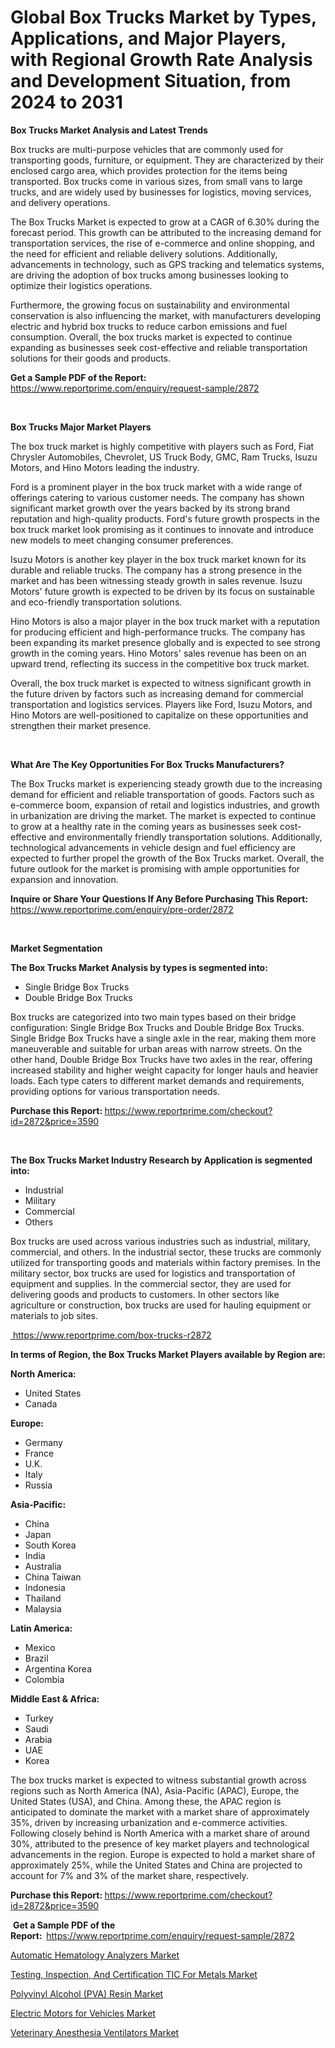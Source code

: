 <p><h1>Global Box Trucks Market by Types, Applications, and Major Players, with Regional Growth Rate Analysis and Development Situation, from 2024 to 2031</h1></p><p><strong>Box Trucks Market Analysis and Latest Trends</strong></p>
<p><p>Box trucks are multi-purpose vehicles that are commonly used for transporting goods, furniture, or equipment. They are characterized by their enclosed cargo area, which provides protection for the items being transported. Box trucks come in various sizes, from small vans to large trucks, and are widely used by businesses for logistics, moving services, and delivery operations.</p><p>The Box Trucks Market is expected to grow at a CAGR of 6.30% during the forecast period. This growth can be attributed to the increasing demand for transportation services, the rise of e-commerce and online shopping, and the need for efficient and reliable delivery solutions. Additionally, advancements in technology, such as GPS tracking and telematics systems, are driving the adoption of box trucks among businesses looking to optimize their logistics operations.</p><p>Furthermore, the growing focus on sustainability and environmental conservation is also influencing the market, with manufacturers developing electric and hybrid box trucks to reduce carbon emissions and fuel consumption. Overall, the box trucks market is expected to continue expanding as businesses seek cost-effective and reliable transportation solutions for their goods and products.</p></p>
<p><strong>Get a Sample PDF of the Report:&nbsp;</strong> <a href="https://www.reportprime.com/enquiry/request-sample/2872">https://www.reportprime.com/enquiry/request-sample/2872</a></p>
<p>&nbsp;</p>
<p><strong>Box Trucks Major Market Players</strong></p>
<p><p>The box truck market is highly competitive with players such as Ford, Fiat Chrysler Automobiles, Chevrolet, US Truck Body, GMC, Ram Trucks, Isuzu Motors, and Hino Motors leading the industry. </p><p>Ford is a prominent player in the box truck market with a wide range of offerings catering to various customer needs. The company has shown significant market growth over the years backed by its strong brand reputation and high-quality products. Ford's future growth prospects in the box truck market look promising as it continues to innovate and introduce new models to meet changing consumer preferences.</p><p>Isuzu Motors is another key player in the box truck market known for its durable and reliable trucks. The company has a strong presence in the market and has been witnessing steady growth in sales revenue. Isuzu Motors' future growth is expected to be driven by its focus on sustainable and eco-friendly transportation solutions.</p><p>Hino Motors is also a major player in the box truck market with a reputation for producing efficient and high-performance trucks. The company has been expanding its market presence globally and is expected to see strong growth in the coming years. Hino Motors' sales revenue has been on an upward trend, reflecting its success in the competitive box truck market.</p><p>Overall, the box truck market is expected to witness significant growth in the future driven by factors such as increasing demand for commercial transportation and logistics services. Players like Ford, Isuzu Motors, and Hino Motors are well-positioned to capitalize on these opportunities and strengthen their market presence.</p></p>
<p>&nbsp;</p>
<p><strong>What Are The Key Opportunities For Box Trucks Manufacturers?</strong></p>
<p><p>The Box Trucks market is experiencing steady growth due to the increasing demand for efficient and reliable transportation of goods. Factors such as e-commerce boom, expansion of retail and logistics industries, and growth in urbanization are driving the market. The market is expected to continue to grow at a healthy rate in the coming years as businesses seek cost-effective and environmentally friendly transportation solutions. Additionally, technological advancements in vehicle design and fuel efficiency are expected to further propel the growth of the Box Trucks market. Overall, the future outlook for the market is promising with ample opportunities for expansion and innovation.</p></p>
<p><strong>Inquire or Share Your Questions If Any Before Purchasing This Report:</strong> <a href="https://www.reportprime.com/enquiry/pre-order/2872">https://www.reportprime.com/enquiry/pre-order/2872</a></p>
<p>&nbsp;</p>
<p><strong>Market Segmentation</strong></p>
<p><strong>The Box Trucks Market Analysis by types is segmented into:</strong></p>
<p><ul><li>Single Bridge Box Trucks</li><li>Double Bridge Box Trucks</li></ul></p>
<p><p>Box trucks are categorized into two main types based on their bridge configuration: Single Bridge Box Trucks and Double Bridge Box Trucks. Single Bridge Box Trucks have a single axle in the rear, making them more maneuverable and suitable for urban areas with narrow streets. On the other hand, Double Bridge Box Trucks have two axles in the rear, offering increased stability and higher weight capacity for longer hauls and heavier loads. Each type caters to different market demands and requirements, providing options for various transportation needs.</p></p>
<p><strong>Purchase this Report:&nbsp;</strong><a href="https://www.reportprime.com/checkout?id=2872&price=3590">https://www.reportprime.com/checkout?id=2872&price=3590</a></p>
<p>&nbsp;</p>
<p><strong>The Box Trucks Market Industry Research by Application is segmented into:</strong></p>
<p><ul><li>Industrial</li><li>Military</li><li>Commercial</li><li>Others</li></ul></p>
<p><p>Box trucks are used across various industries such as industrial, military, commercial, and others. In the industrial sector, these trucks are commonly utilized for transporting goods and materials within factory premises. In the military sector, box trucks are used for logistics and transportation of equipment and supplies. In the commercial sector, they are used for delivering goods and products to customers. In other sectors like agriculture or construction, box trucks are used for hauling equipment or materials to job sites.</p></p>
<p><a href="https://www.reportprime.com/box-trucks-r2872">&nbsp;https://www.reportprime.com/box-trucks-r2872</a></p>
<p><strong>In terms of Region, the Box Trucks Market Players available by Region are:</strong></p>
<p>
    <p> <strong> North America: </strong>
        <ul>
            <li>United States</li>
            <li>Canada</li>
        </ul>
        </p> 
    <p> <strong> Europe: </strong>
        <ul>
            <li>Germany</li>
            <li>France</li>
            <li>U.K.</li>
            <li>Italy</li>
            <li>Russia</li>
        </ul>
        </p> 
    <p> <strong> Asia-Pacific: </strong>
        <ul>
            <li>China</li>
            <li>Japan</li>
            <li>South Korea</li>
            <li>India</li>
            <li>Australia</li>
            <li>China Taiwan</li>
            <li>Indonesia</li>
            <li>Thailand</li>
            <li>Malaysia</li>
        </ul>
        </p> 
    <p> <strong> Latin America: </strong>
        <ul>
            <li>Mexico</li>
            <li>Brazil</li>
            <li>Argentina Korea</li>
            <li>Colombia</li>
        </ul>
        </p> 
    <p> <strong> Middle East & Africa: </strong>
        <ul>
            <li>Turkey</li>
            <li>Saudi</li>
            <li>Arabia</li>
            <li>UAE</li>
            <li>Korea</li>
        </ul>
    </p>
    </p>
<p><p>The box trucks market is expected to witness substantial growth across regions such as North America (NA), Asia-Pacific (APAC), Europe, the United States (USA), and China. Among these, the APAC region is anticipated to dominate the market with a market share of approximately 35%, driven by increasing urbanization and e-commerce activities. Following closely behind is North America with a market share of around 30%, attributed to the presence of key market players and technological advancements in the region. Europe is expected to hold a market share of approximately 25%, while the United States and China are projected to account for 7% and 3% of the market share, respectively.</p></p>
<p><strong>Purchase this Report: </strong><a href="https://www.reportprime.com/checkout?id=2872&price=3590">https://www.reportprime.com/checkout?id=2872&price=3590</a></p>
<p>&nbsp;<strong>Get a Sample PDF of the Report:&nbsp;&nbsp;</strong><a href="https://www.reportprime.com/enquiry/request-sample/2872">https://www.reportprime.com/enquiry/request-sample/2872</a></p>
<p><strong></strong></p>
<p><p><a href="https://medium.com/@norchellecan/automatic-hematology-analyzers-market-size-share-analysis-growth-trends-forecast-2024-2031-9b04859501d6">Automatic Hematology Analyzers Market</a></p><p><a href="https://issuu.com/reportprime-2/docs/testing-inspection-and-certificatio_a0b1f7895f487e">Testing, Inspection, And Certification TIC For Metals Market</a></p><p><a href="https://www.linkedin.com/pulse/polyvinyl-alcohol-pva-resin-market-outlook-complete-industry-1veue?trackingId=B8P7op4aS4uxLh2VIDlUpw%3D%3D">Polyvinyl Alcohol (PVA) Resin Market</a></p><p><a href="https://github.com/hzxpgedq27/Market-Research-Report-List-1/blob/main/electric-motors-for-vehicles-market.md">Electric Motors for Vehicles Market</a></p><p><a href="https://medium.com/@carlahoustonh51/veterinary-anesthesia-ventilators-market-trends-a-detailed-study-of-its-market-segmentation-and-689d42224b34">Veterinary Anesthesia Ventilators Market</a></p></p>